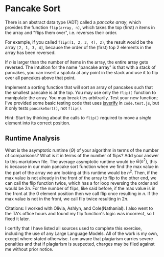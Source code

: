 # Pancake Sort

There is an abstract data type (ADT) called a *pancake array*, which provides
the function `flip(array, n)`, which takes the top (first) $n$ items in the
array and "flips them over", i.e. reverses their order.

For example, if you called `flip([1, 2, 3, 4], 2)`, the result would
be the array  `[2, 1, 3, 4]`, because the order of the (first) top 2
elements in the array has been reversed.

If $n$ is larger than the number of items in the array, the entire array gets
reversed. The intuition for the name "pancake array" is that with a stack of
pancakes, you can insert a spatula at any point in the stack and use it to flip
over all pancakes above that point.

Implement a sorting function that will sort an array of pancakes such that the
smallest pancake is at the top. You may use only the `flip()` function to
manipulate the array. You may break ties arbitrarily. Test your new function;
I've provided some basic testing code that uses
[jsverify](https://jsverify.github.io/) in `code.test.js`, but it only tests
`pancakeSort()`, not `flip()`.

Hint: Start by thinking about the calls to `flip()` required to move a *single*
element into its correct position.

## Runtime Analysis

What is the asymptotic runtime ($\Theta$) of your algorithm in terms of the
number of comparisons? What is it in terms of the number of flips? Add your
answer to this markdown file.
The average asymptotic runtime would be $\Theta(n^2)$, this is because in our main pancake sort function when we find the max value in the part of the array we are looking at this runtime would be $n^2$. Then, if the max value is not already in the front of the array to flip to the other end, we can call the flip function twice, which has a for loop reversing the order and would be $2n$. For the number of flips, like said before, if the max value is in the front at the 0 element position then we call flip once resulting in $n$. If the max value is not in the front, we call flip twice resulting in $2n$.


Citations: I worked with Olivia, Ashlyn, and Cole(Nathanial). I also went to the TA's office hours and found my flip function's logic was incorrect, so I fixed it later. 

I certify that I have listed all sources used to complete this exercise, including the use of any Large Language Models. All of the work is my own, except where stated otherwise. I am aware that plagiarism carries severe penalties and that if plagiarism is suspected, charges may be filed against me without prior notice.

